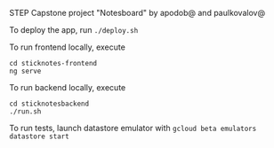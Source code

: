 STEP Capstone project "Notesboard" by apodob@ and paulkovalov@

To deploy the app, run `./deploy.sh`

To run frontend locally, execute
```
cd sticknotes-frontend
ng serve
```

To run backend locally, execute
```
cd sticknotesbackend
./run.sh
```

To run tests, launch datastore emulator with `gcloud beta emulators datastore start`
